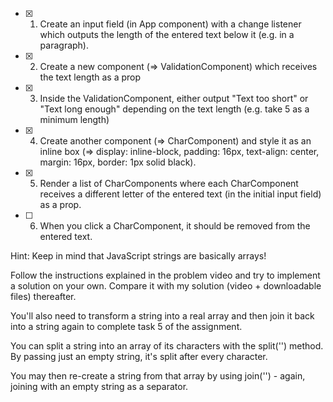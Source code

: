 - [x] 1. Create an input field (in App component) with a change listener which outputs the length of the entered text below it (e.g. in a paragraph).
- [x] 2. Create a new component (=> ValidationComponent) which receives the text length as a prop
- [x] 3. Inside the ValidationComponent, either output "Text too short" or "Text long enough" depending on the text length (e.g. take 5 as a minimum length)
- [x] 4. Create another component (=> CharComponent) and style it as an inline box (=> display: inline-block, padding: 16px, text-align: center, margin: 16px, border: 1px solid black).
- [x] 5. Render a list of CharComponents where each CharComponent receives a different letter of the entered text (in the initial input field) as a prop.
- [ ] 6. When you click a CharComponent, it should be removed from the entered text.


Hint: Keep in mind that JavaScript strings are basically arrays!

Follow the instructions explained in the problem video and try to implement a solution on your own. Compare it with my solution (video + downloadable files) thereafter.

You'll also need to transform a string into a real array and then join it back into a string again to complete task 5 of the assignment.

You can split a string into an array of its characters with the split('')  method. By passing just an empty string, it's split after every character.

You may then re-create a string from that array by using join('')  - again, joining with an empty string as a separator.


